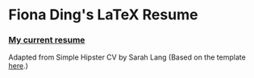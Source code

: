 # Fiona Ding's LaTeX Resume

### [My current resume](https://fding253.github.io/resume/Resumes/FD_Resume.pdf)
Adapted from Simple Hipster CV by Sarah Lang (Based on the template [here](https://www.overleaf.com/latex/templates/simple-hipster-cv/cnpkkjdkyhhw).)
